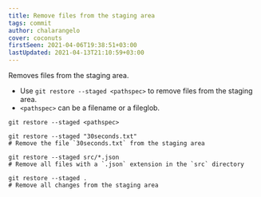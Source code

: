 ```yaml
---
title: Remove files from the staging area
tags: commit
author: chalarangelo
cover: coconuts
firstSeen: 2021-04-06T19:38:51+03:00
lastUpdated: 2021-04-13T21:10:59+03:00
---
```


Removes files from the staging area.

- Use `git restore --staged <pathspec>` to remove files from the staging area.
- `<pathspec>` can be a filename or a fileglob.

```shell
git restore --staged <pathspec>
```

```shell
git restore --staged "30seconds.txt"
# Remove the file `30seconds.txt` from the staging area

git restore --staged src/*.json
# Remove all files with a `.json` extension in the `src` directory

git restore --staged .
# Remove all changes from the staging area
```
